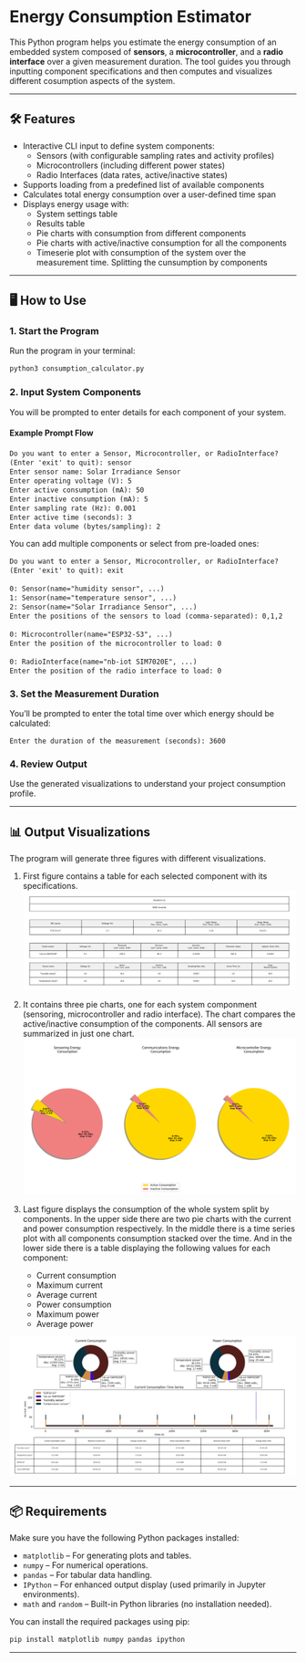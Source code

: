 # Energy Consumption Estimator

This Python program helps you estimate the energy consumption of an embedded system composed of **sensors**, a **microcontroller**, and a **radio interface** over a given measurement duration. The tool guides you through inputting component specifications and then computes and visualizes different cosumption aspects of the system.

---

## 🛠️ Features

- Interactive CLI input to define system components:
  - Sensors (with configurable sampling rates and activity profiles)
  - Microcontrollers (including different power states)
  - Radio Interfaces (data rates, active/inactive states)
- Supports loading from a predefined list of available components
- Calculates total energy consumption over a user-defined time span
- Displays energy usage with:
  - System settings table
  - Results table
  - Pie charts with consumption from different components
  - Pie charts with active/inactive consumption for all the components
  - Timeserie plot with consumption of the system over the measurement time. Splitting the cunsumption by components

---

## 🖥️ How to Use

### 1. Start the Program

Run the program in your terminal:

```bash
python3 consumption_calculator.py
```

### 2. Input System Components

You will be prompted to enter details for each component of your system.

#### Example Prompt Flow

```text
Do you want to enter a Sensor, Microcontroller, or RadioInterface? (Enter 'exit' to quit): sensor
Enter sensor name: Solar Irradiance Sensor
Enter operating voltage (V): 5
Enter active consumption (mA): 50
Enter inactive consumption (mA): 5
Enter sampling rate (Hz): 0.001
Enter active time (seconds): 3
Enter data volume (bytes/sampling): 2
```

You can add multiple components or select from pre-loaded ones:

```text
Do you want to enter a Sensor, Microcontroller, or RadioInterface? (Enter 'exit' to quit): exit

0: Sensor(name="humidity sensor", ...)
1: Sensor(name="temperature sensor", ...)
2: Sensor(name="Solar Irradiance Sensor", ...)
Enter the positions of the sensors to load (comma-separated): 0,1,2

0: Microcontroller(name="ESP32-S3", ...)
Enter the position of the microcontroller to load: 0

0: RadioInterface(name="nb-iot SIM7020E", ...)
Enter the position of the radio interface to load: 0
```

### 3. Set the Measurement Duration

You’ll be prompted to enter the total time over which energy should be calculated:

```text
Enter the duration of the measurement (seconds): 3600
```

### 4. Review Output
Use the generated visualizations to understand your project consumption profile.

---

## 📊 Output Visualizations

The program will generate three figures with different visualizations.
1. First figure contains a table for each selected component with its specifications.
![Figure 1](./images/figure-1.png)
2. It contains three pie charts, one for each system componment (sensoring, microcontroller and radio interface). The chart compares the active/inactive consumption of the components. All sensors are summarized in just one chart.
![Figure 2](./images/figure-2.png)
3. Last figure displays the consumption of the whole system split by components. In the upper side there are two pie charts with the current and power consumption respectively. In the middle there is a time series plot with all components consumption stacked over the time. And in the lower side there is a table displaying the following values for each component:
    
    - Current consumption
    - Maximum current
    - Average current
    - Power consumption
    - Maximum power
    - Average power

![Figure 3](./images/figure-3.png)

---

## 📦 Requirements
Make sure you have the following Python packages installed:

- `matplotlib` – For generating plots and tables.
- `numpy` – For numerical operations.
- `pandas` – For tabular data handling.
- `IPython` – For enhanced output display (used primarily in Jupyter environments).
- `math` and `random` – Built-in Python libraries (no installation needed).

You can install the required packages using pip:

```bash
pip install matplotlib numpy pandas ipython
```
---

